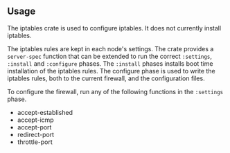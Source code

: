 ## Usage

The iptables crate is used to configure iptables.  It does not
currently install iptables.

The iptables rules are kept in each node's settings.  The crate
provides a `server-spec` function that can be extended to run the
correct `:settings`, `:install` and `:configure` phases.  The
`:install` phases installs boot time installation of the iptables
rules.  The configure phase is used to write the iptables rules, both
to the current firewall, and the configuration files.

To configure the firewall, run any of the following functions in the
`:settings` phase.

- accept-established
- accept-icmp
- accept-port
- redirect-port
- throttle-port
